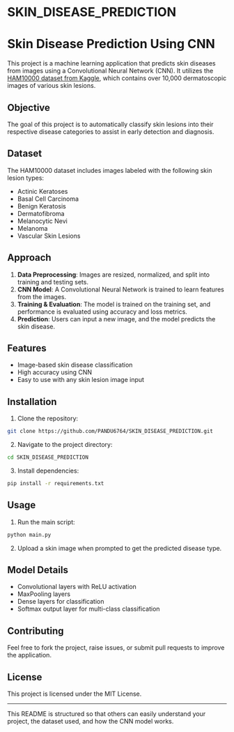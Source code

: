 # SKIN_DISEASE_PREDICTION

# Skin Disease Prediction Using CNN

This project is a machine learning application that predicts skin diseases from images using a Convolutional Neural Network (CNN). It utilizes the [HAM10000 dataset from Kaggle](https://www.kaggle.com/datasets/kmader/skin-cancer-mnist-ham10000?select=hmnist_8_8_RGB.csv), which contains over 10,000 dermatoscopic images of various skin lesions.

## Objective
The goal of this project is to automatically classify skin lesions into their respective disease categories to assist in early detection and diagnosis.

## Dataset
The HAM10000 dataset includes images labeled with the following skin lesion types:
- Actinic Keratoses
- Basal Cell Carcinoma
- Benign Keratosis
- Dermatofibroma
- Melanocytic Nevi
- Melanoma
- Vascular Skin Lesions

## Approach
1. **Data Preprocessing**: Images are resized, normalized, and split into training and testing sets.
2. **CNN Model**: A Convolutional Neural Network is trained to learn features from the images.
3. **Training & Evaluation**: The model is trained on the training set, and performance is evaluated using accuracy and loss metrics.
4. **Prediction**: Users can input a new image, and the model predicts the skin disease.

## Features
- Image-based skin disease classification
- High accuracy using CNN
- Easy to use with any skin lesion image input

## Installation
1. Clone the repository:
```bash
git clone https://github.com/PANDU6764/SKIN_DISEASE_PREDICTION.git
```
2. Navigate to the project directory:
```bash
cd SKIN_DISEASE_PREDICTION
```
3. Install dependencies:
```bash
pip install -r requirements.txt
```

## Usage
1. Run the main script:
```bash
python main.py
```
2. Upload a skin image when prompted to get the predicted disease type.

## Model Details
- Convolutional layers with ReLU activation
- MaxPooling layers
- Dense layers for classification
- Softmax output layer for multi-class classification

## Contributing
Feel free to fork the project, raise issues, or submit pull requests to improve the application.

## License
This project is licensed under the MIT License.

---
This README is structured so that others can easily understand your project, the dataset used, and how the CNN model works.
